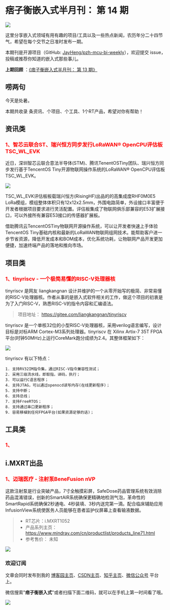 # 痞子衡嵌入式半月刊： 第 14 期

![](http://henjay724.com/image/cnblogs/pzh_mcu_bi_weekly.PNG)

这里分享嵌入式领域有用有趣的项目/工具以及一些热点新闻，农历年分二十四节气，希望在每个交节之日准时发布一期。

本期刊是开源项目（GitHub: [JayHeng/pzh-mcu-bi-weekly](https://github.com/JayHeng/pzh-mcu-bi-weekly)），欢迎提交 issue，投稿或推荐你知道的嵌入式那些事儿。

**上期回顾** ：[《痞子衡嵌入式半月刊： 第 13 期》](https://www.cnblogs.com/henjay724/p/13455615.html)

## 唠两句

今天是处暑。

本期共收录 条资讯、个项目、个工具、1个RT产品，希望对你有帮助！

## 资讯类

### <font color="red">1、智芯云联合ST、瑞兴恒方同步发行LoRaWAN® OpenCPU评估板TSC_WL_EVK</font>

近日，深圳智芯云联合意法半导体(STM)、腾讯TenentOSTiny团队、瑞兴恒方同步发行基于TencentOS Tiny开源物联网操作系统的LoRaWAN® OpenCPU评估板TSC_WL_EVK。

![](http://henjay724.com/image/biweekly/TSC_WL_EVK.png)

TSC_WL_EVK评估板板载瑞兴恒方(RisingHF)出品的的高集成度RHF0M0E5 LoRa模组，模组整体体积只有12x12x2.5mm，外围电路简单，外设接口丰富便于开发者根据项目要求进行灵活配置。评估板集成了物联网俱乐部兼容的E53扩展接口，可以外接所有兼容E53接口的传感器扩展板。

借助腾讯云TencentOSTiny物联网开源操作系统，可以让开发者快速上手体验TencentOS Tiny基础内核和最新的LoRaWAN物联网组网技术。能帮助客户进一步节省资源，降低开发成本和BOM成本，优化系统功耗，让物联网产品开发更加便捷，加速终端产品的落地和推向市场。

## 项目类

### <font color="red">1、tinyriscv - 一个极简易懂的RISC-V处理器核</font>

tinyriscv 是网友 liangkangnan 设计并维护的一个从零开始写的极简、非常易懂的RISC-V处理器核。作者从事的是嵌入式软件相关的工作，做这个项目的初衷是为了入门RISC-V，熟悉RISC-V的指令内容和汇编语法。

> 项目地址： https://gitee.com/liangkangnan/tinyriscv

tinyriscv 是一个单核32位的小型RISC-V处理器核，采用verilog语言编写，设计目标是对标ARM Cortex-M3系列处理器。tinyriscv 在 Xilinx Artix-7 35T FPGA 平台(时钟50MHz)上运行CoreMark跑分成绩为2.4。其整体框架如下：

![](http://henjay724.com/image/biweekly/tinyriscv_arch.PNG)

tinyriscv 有以下特点：

```text
1. 支持RV32IM指令集，通过RISC-V指令兼容性测试；
2. 采用三级流水线，即取指，译码，执行；
3. 可以运行C语言程序；
4. 支持JTAG，可以通过openocd读写内存(在线更新程序)；
5. 支持中断；
6. 支持总线；
7. 支持FreeRTOS；
8. 支持通过串口更新程序；
9. 容易移植到任何FPGA平台(如果资源足够的话)；
```


## 工具类

### <font color="red">1、</font>



## i.MXRT出品

### <font color="red">1、迈瑞医疗 - 注射泵BeneFusion nVP</font>

这款注射泵是行业突破产品，7寸全触摸彩屏，SafeDose药品管理系统有效消除药品混淆错误，创新的SmartAIR系统确保更精确地检测气泡，革命性的SmartRapid系统确保2秒通电、4秒装填、3秒内送完第一滴。配合临床辅助应用InfusionView系统使医务人员能够在患者监护仪屏幕上查看输液数据。

> * RT芯片：i.MXRT1052
> * 产品系列主页： https://www.mindray.com/cn/productlist/products_line71.html
> * 参考售价： 未知

![](http://henjay724.com/image/biweekly/Mindary_BeneFusion_nVP.PNG)

### 欢迎订阅

文章会同时发布到我的 [博客园主页](https://www.cnblogs.com/henjay724/)、[CSDN主页](https://blog.csdn.net/henjay724)、[知乎主页](https://www.zhihu.com/people/henjay724)、[微信公众号](http://weixin.sogou.com/weixin?type=1&query=痞子衡嵌入式) 平台上。

微信搜索"__痞子衡嵌入式__"或者扫描下面二维码，就可以在手机上第一时间看了哦。

![](http://henjay724.com/image/github/pzhMcu_qrcode_258x258.jpg)


